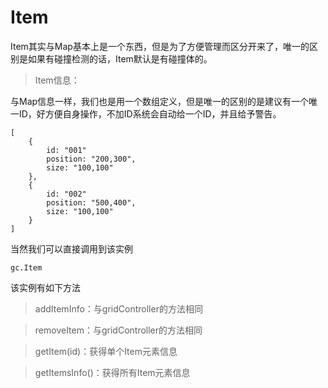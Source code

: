 # Item

Item其实与Map基本上是一个东西，但是为了方便管理而区分开来了，唯一的区别是如果有碰撞检测的话，Item默认是有碰撞体的。

> Item信息：

与Map信息一样，我们也是用一个数组定义，但是唯一的区别的是建议有一个唯一ID，好方便自身操作，不加ID系统会自动给一个ID，并且给予警告。

```
[
    {
        id: "001"
        position: "200,300",
        size: "100,100"
    },
    {
        id: "002"
        position: "500,400",
        size: "100,100"
    }
]
```

当然我们可以直接调用到该实例
```
gc.Item
```

该实例有如下方法

> addItemInfo：与gridController的方法相同

> removeItem：与gridController的方法相同

> getItem(id)：获得单个Item元素信息

> getItemsInfo()：获得所有Item元素信息
